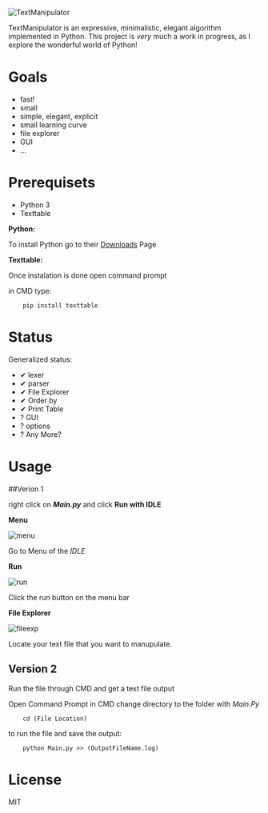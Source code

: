  ![TextManipulator](https://image.ibb.co/b4ziiF/coollogo_com_290181332.png)

TextManipulator is an expressive, minimalistic, elegant algorithm implemented in Python.  This project is _very_ much a work in progress, as I explore the wonderful world of Python!

# Goals

  - fast!
  - small
  - simple, elegant, explicit
  - small learning curve
  - file explorer
  - GUI
  - ...

# Prerequisets
  - Python 3
  - Texttable

**Python:**

 To install Python go to their [Downloads](https://www.python.org/downloads/) Page
 
**Texttable:**

 Once instalation is done open command prompt

 in CMD type:

```
    pip install texttable
```

# Status

  Generalized status:

  - ✔ lexer
  - ✔ parser
  - ✔ File Explorer
  - ✔ Order by
  - ✔ Print Table
  - ? GUI
  - ? options
  - ? Any More?

# Usage

##Verion 1

right click on _**Main.py**_ and click **Run with IDLE**


**Menu**

![menu](https://image.ibb.co/kSvHSa/menu.png)

Go to Menu of the _IDLE_

**Run**

![run](https://image.ibb.co/e2tRLv/run.png)

Click the run button on the menu bar

**File Explorer**

![fileexp](https://preview.ibb.co/d9e0fv/file.png)

Locate your text file that you want to manupulate.

## Version 2
Run the file through CMD and get a text file output

Open Command Prompt
 in CMD change directory to the folder with _Main.Py_
 
```
    cd (File Location)
```
to run the file and save the output:
```
    python Main.py >> (OutputFileName.log)
```

# License

  MIT
